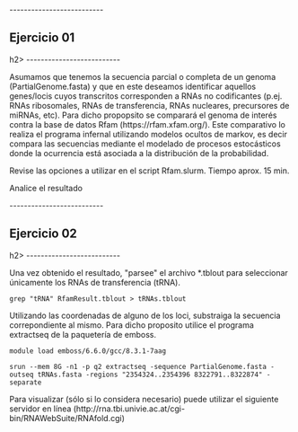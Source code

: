 <!DOCTYPE html>
<html>
<body>
--------------------------
<h2>Ejercicio 01</h2>h2>
--------------------------
<p>Asumamos que tenemos la secuencia parcial o completa de un genoma (PartialGenome.fasta) y que en este deseamos identificar aquellos genes/locis cuyos transcritos corresponden a RNAs no codificantes (p.ej. RNAs ribosomales, RNAs de transferencia, RNAs nucleares, precursores de miRNAs, etc). Para dicho propopsito se comparará el genoma de interés contra la base de datos Rfam (https://rfam.xfam.org/). Este comparativo lo realiza el programa infernal utilizando modelos ocultos de markov, es decir compara las secuencias mediante el modelado de procesos estocásticos donde la ocurrencia está asociada a la distribución de la probabilidad.</p>
<p>Revise las opciones a utilizar en el script Rfam.slurm. Tiempo aprox. 15 min.</p>
<p>Analice el resultado</p>
--------------------------
<h2>Ejercicio 02</h2>h2>
--------------------------
<p>Una vez obtenido el resultado, "parsee" el archivo *.tblout para seleccionar únicamente los RNAs de transferencia (tRNA).</p>
<pre><code>grep "tRNA" RfamResult.tblout > tRNAs.tblout</code></pre>
<p>Utilizando las coordenadas de alguno de los loci, substraiga la secuencia correpondiente al mismo. Para dicho proposito utilice el programa extractseq de la paquetería de emboss.</p>

  <pre><code>module load emboss/6.6.0/gcc/8.3.1-7aag</code></pre>
  
<pre><code>srun --mem 8G -n1 -p q2 extractseq -sequence PartialGenome.fasta -outseq tRNAs.fasta -regions "2354324..2354396 8322791..8322874" -separate</code></pre>
<p>Para visualizar (sólo si lo considera necesario) puede utilizar el siguiente servidor en línea (http://rna.tbi.univie.ac.at/cgi-bin/RNAWebSuite/RNAfold.cgi)</p>
</body>
</html>
